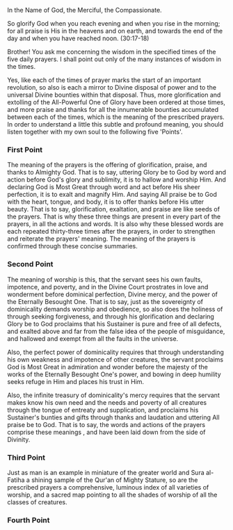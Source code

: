 In the Name of God, the Merciful, the Compassionate.

So glorify God when you reach evening and when you rise in the morning; for all praise is His in the heavens and on earth, and towards the end of the day and when you have reached noon. 
(30:17-18)

Brother! You ask me concerning the wisdom in the specified times of the five daily prayers. I shall point out only of the many instances of wisdom in the times.

Yes, like each of the times of prayer marks the start of an important revolution, so also is each a mirror to Divine disposal of power and to the universal Divine bounties within that disposal. Thus, more glorification and extolling of the All-Powerful One of Glory have been ordered at those times, and more praise and thanks for all the innumerable bounties accumulated between each of the times, which is the meaning of the prescribed prayers. In order to understand a little this subtle and profound meaning, you should listen together with my own soul to the following five 'Points'.

### First Point

The meaning of the prayers is the offering of glorification, praise, and thanks to Almighty God. That is to say, uttering Glory be to God by word and action before God's glory and sublimity, it is to hallow and worship Him. And declaring God is Most Great through word and act before His sheer perfection, it is to exalt and magnify Him. And saying All praise be to God with the heart, tongue, and body, it is to offer thanks before His utter beauty. That is to say, glorification, exaltation, and praise are like seeds of the prayers. That is why these three things are present in every part of the prayers, in all the actions and words. It is also why these blessed words are each repeated thirty-three times after the prayers, in order to strengthen and reiterate the prayers' meaning. The meaning of the prayers is confirmed through these concise summaries.

### Second Point

The meaning of worship is this, that the servant sees his own faults, impotence, and poverty, and in the Divine Court prostrates in love and wonderment before dominical perfection, Divine mercy, and the power of the Eternally Besought One. That is to say, just as the sovereignty of dominicality demands worship and obedience, so also does the holiness of through seeking forgiveness, and through his glorification and declaring Glory be to God proclaims that his Sustainer is pure and free of all defects, and exalted above and far from the false idea of the people of misguidance, and hallowed and exempt from all the faults in the universe.

Also, the perfect power of dominicality requires that through understanding his own weakness and impotence of other creatures, the servant proclaims God is Most Great in admiration and wonder before the majesty of the works of the Eternally Besought One's power, and bowing in deep humility seeks refuge in Him and places his trust in Him.

Also, the infinite treasury of dominicality's mercy requires that the servant makes know his own need and the needs and poverty of all creatures through the tongue of entreaty and supplication, and proclaims his Sustainer's bunties and gifts through thanks and laudation and uttering All praise be to God. That is to say, the words and actions of the prayers comprise these meanings , and have been laid down from the side of Divinity. 

### Third Point

Just as man is an example in miniature of the greater world and Sura al-Fatiha a shining sample of the Qur'an of Mighty Stature, so are the prescribed prayers a comprehensive, luminous index of all varieties of worship, and a sacred map pointing to all the shades of worship of all the classes of creatures.

### Fourth Point

